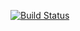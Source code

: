 [![Build Status](https://travis-ci.org/4wpninjadevs/4wpninja-site.svg?branch=develop)](https://travis-ci.org/4wpninjadevs/4wpninja-site)
